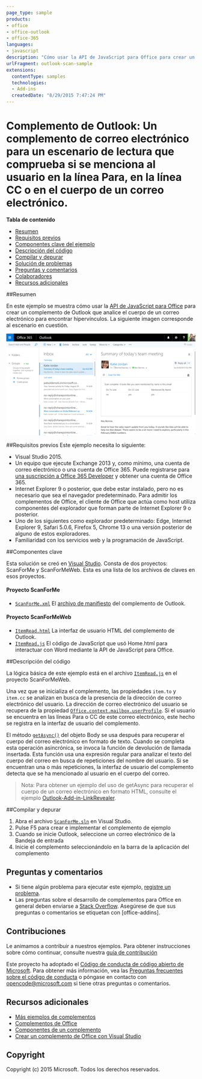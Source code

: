 ```yaml
---
page_type: sample
products:
- office
- office-outlook
- office-365
languages:
- javascript
description: "Cómo usar la API de JavaScript para Office para crear un complemento de Outlook que analiza el cuerpo de un correo electrónico en busca de hipervínculos"
urlFragment: outlook-scan-sample
extensions:
  contentType: samples
  technologies:
  - Add-ins
  createdDate: "8/29/2015 7:47:24 PM"
---
```


# Complemento de Outlook: Un complemento de correo electrónico para un escenario de lectura que comprueba si se menciona al usuario en la línea Para, en la línea CC o en el cuerpo de un correo electrónico.

**Tabla de contenido**

* [Resumen](#summary)
* [Requisitos previos](#prerequisites)
* [Componentes clave del ejemplo](#components)
* [Descripción del código](#codedescription)
* [Compilar y depurar](#build)
* [Solución de problemas](#troubleshooting)
* [Preguntas y comentarios](#questions)
* [Colaboradores](#contribute)
* [Recursos adicionales](#additional-resources)

<a name="summary"></a>
##Resumen

En este ejemplo se muestra cómo usar la [API de JavaScript para Office](https://msdn.microsoft.com/library/b27e70c3-d87d-4d27-85e0-103996273298(v=office.15)) para crear un complemento de Outlook que analice el cuerpo de un correo electrónico para encontrar hipervínculos. La siguiente imagen corresponde al escenario en cuestión.

 ![](/readme-images/screenshot1.PNG)

<a name="prerequisites"></a>
##Requisitos
previos Este ejemplo necesita lo siguiente:  

  - Visual Studio 2015.  
  - Un equipo que ejecute Exchange 2013 y, como mínimo, una cuenta de correo electrónico o una cuenta de Office 365. Puede registrarse para [una suscripción a Office 365 Developer](https://aka.ms/devprogramsignup) y obtener una cuenta de Office 365.
  - Internet Explorer 9 o posterior, que debe estar instalado, pero no es necesario que sea el navegador predeterminado. Para admitir los complementos de Office, el cliente de Office que actúa como host utiliza componentes del explorador que forman parte de Internet Explorer 9 o posterior.
  - Uno de los siguientes como explorador predeterminado: Edge, Internet Explorer 9, Safari 5.0.6, Firefox 5, Chrome 13 o una versión posterior de alguno de estos exploradores.
  - Familiaridad con los servicios web y la programación de JavaScript.

<a name="components"></a>
##Componentes clave

Esta solución se creó en [Visual Studio](https://msdn.microsoft.com/library/office/fp179827.aspx#Tools_CreatingWithVS). Consta de dos proyectos: ScanForMe y ScanForMeWeb. Esta es una lista de los archivos de claves en esos proyectos. 
#### Proyecto ScanForMe

* [```ScanForMe.xml```](/ScanForMe/ScanForMeManifest/ScanForMe.xml) El [archivo de manifiesto](https://dev.office.com/docs/add-ins/outlook/manifests/manifests) del complemento de Outlook.

#### Proyecto ScanForMeWeb

* [```ItemRead.html```](/ScanForMeWeb/ItemRead.html) La interfaz de usuario HTML del complemento de Outlook.
* [```ItemRead.js```](/ScanForMeWeb/ItemRead.js) El código de JavaScript que usó Home.html para interactuar con Word mediante la API de JavaScript para Office. 


<a name="codedescription"></a>
##Descripción del código

La lógica básica de este ejemplo está en el archivo [```ItemRead.js```](/ScanForMeWeb/ItemRead.js) en el proyecto ScanForMeWeb. 

Una vez que se inicializa el complemento, las propiedades `item.to` y `item.cc` se analizan en busca de la presencia de la dirección de correo electrónico del usuario. La dirección de correo electrónico del usuario se recupera de la propiedad [```Office.context.mailbox.userProfile```](https://dev.office.com/reference/add-ins/outlook/Office.context.mailbox.userProfile). Si el usuario se encuentra en las líneas Para o CC de este correo electrónico, este hecho se registra en la interfaz de usuario del complemento. 

El método [```getAsync()```](http://dev.office.com/reference/add-ins/outlook/Body) del objeto Body se usa después para recuperar el cuerpo del correo electrónico en formato de texto. Cuando se completa esta operación asincrónica, se invoca la función de devolución de llamada insertada. Esta función usa una expresión regular para analizar el texto del cuerpo del correo en busca de repeticiones del nombre del usuario. Si se encuentran una o más repeticiones, la interfaz de usuario del complemento detecta que se ha mencionado al usuario en el cuerpo del correo. 

>Nota: Para obtener un ejemplo del uso de getAsync para recuperar el cuerpo de un correo electrónico en formato HTML, consulte el ejemplo [Outlook-Add-in-LinkRevealer](https://github.com/OfficeDev/Outlook-Add-in-LinkRevealer). 


<a name="build"></a>
##Compilar y depurar
1. Abra el archivo [```ScanForMe.sln```](ScanForMe.sln) en Visual Studio.
2. Pulse F5 para crear e implementar el complemento de ejemplo
3. Cuando se inicie Outlook, seleccione un correo electrónico de la Bandeja de entrada
4. Inicie el complemento seleccionándolo en la barra de la aplicación del complemento

<a name="questions"></a>
## Preguntas y comentarios

- Si tiene algún problema para ejecutar este ejemplo, [registre un problema](https://github.com/OfficeDev/Outlook-Add-in-ScanForMe/issues).
- Las preguntas sobre el desarrollo de complementos para Office en general deben enviarse a [Stack Overflow](http://stackoverflow.com/questions/tagged/office-addins). Asegúrese de que sus preguntas o comentarios se etiquetan con [office-addins].


<a name="contribute"></a>
## Contribuciones ##
Le animamos a contribuir a nuestros ejemplos. Para obtener instrucciones sobre cómo continuar, consulte nuestra [guía de contribución](./Contributing.md)

Este proyecto ha adoptado el [Código de conducta de código abierto de Microsoft](https://opensource.microsoft.com/codeofconduct/). Para obtener más información, vea las [Preguntas frecuentes sobre el código de conducta](https://opensource.microsoft.com/codeofconduct/faq/) o póngase en contacto con [opencode@microsoft.com](mailto:opencode@microsoft.com) si tiene otras preguntas o comentarios.


<a name="additional-resources"></a>
## Recursos adicionales ##

- [Más ejemplos de complementos](https://github.com/OfficeDev?utf8=%E2%9C%93&query=-Add-in)
- [Complementos de Office](https://dev.office.com/reference/add-ins)
- [Componentes de un complemento](https://dev.office.com/docs/add-ins/overview/office-add-ins#StartBuildingApps_AnatomyofApp)
- [Crear un complemento de Office con Visual Studio](https://dev.office.com/docs/add-ins/get-started/create-and-debug-office-add-ins-in-visual-studio)


## Copyright
Copyright (c) 2015 Microsoft. Todos los derechos reservados.
